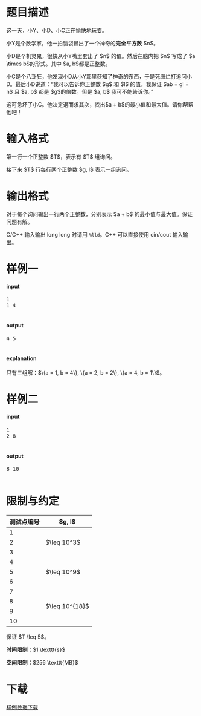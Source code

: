 # 题目描述

<p>这一天，小Y、小D、小C正在愉快地玩耍。</p>
<p>小Y是个数学家，他一拍脑袋冒出了一个神奇的<strong>完全平方数</strong> $n$。</p>
<p>小D是个机灵鬼，很快从小Y嘴里套出了 $n$ 的值。然后在脑内把 $n$ 写成了 $a \times b$的形式。其中 $a, b$都是正整数。</p>
<p>小C是个八卦狂，他发现小D从小Y那里获知了神奇的东西，于是死缠烂打追问小D。最后小D说道：“我可以告诉你正整数 $g$ 和 $l$ 的值，我保证 $ab = gl = n$ 且 $a, b$ 都是 $g$的倍数。但是 $a, b$ 我可不能告诉你。”</p>
<p>这可急坏了小C。他决定退而求其次，找出$a + b$的最小值和最大值。请你帮帮他吧！</p>

# 输入格式


<p>第一行一个正整数 $T$，表示有 $T$ 组询问。</p>
<p>接下来 $T$ 行每行两个正整数 $g, l$ 表示一组询问。</p>

# 输出格式


<p>对于每个询问输出一行两个正整数，分别表示 $a + b$ 的最小值与最大值。保证问题有解。</p>
<p>C/C++ 输入输出 long long 时请用 <code>%lld</code>。C++ 可以直接使用 cin/cout 输入输出。</p>

# 样例一


<h4>input</h4>
<pre>1
1 4

</pre>

<h4>output</h4>
<pre>4 5

</pre>

<h4>explanation</h4>
<p>只有三组解：$\{a = 1, b = 4\}, \{a = 2, b = 2\}, \{a = 4, b = 1\}$。</p>

# 样例二


<h4>input</h4>
<pre>1
2 8

</pre>

<h4>output</h4>
<pre>8 10

</pre>


# 限制与约定


<div class="table-responsive">
<table class="table table-bordered table-text-center table-vertical-middle"><thead><tr><th>测试点编号</th>
<th>$g, l$</th>
</tr></thead><tbody><tr><td>1</td><td rowspan="3">$\leq 10^3$</td></tr><tr><td>2</td></tr><tr><td>3</td></tr><tr><td>4</td><td rowspan="3">$\leq 10^9$</td></tr><tr><td>5</td></tr><tr><td>6</td></tr><tr><td>7</td><td rowspan="4">$\leq 10^{18}$</td></tr><tr><td>8</td></tr><tr><td>9</td></tr><tr><td>10</td></tr></tbody></table></div>

<p>保证 $T \leq 5$。</p>
<p><strong>时间限制：</strong>$1 \texttt{s}$</p>
<p><strong>空间限制：</strong>$256 \texttt{MB}$</p>

# 下载


<p><a href="/download.php?type=problem&amp;id=12">样例数据下载</a></p>
